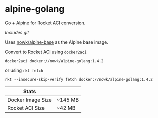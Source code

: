 # alpine-golang

Go + Alpine for Rocket ACI conversion.

*Includes git*

Uses [nowk/alpine-base](https://github.com/nowk/alpine-base) as the Alpine base 
image.


Convert to Rocket ACI using `docker2aci`

    docker2aci docker://nowk/alpine-golang:1.4.2
    
or using `rkt fetch`

    rkt --insecure-skip-verify fetch docker://nowk/alpine-golang:1.4.2
    

| Stats             |         |
| ----------------- | ------- |
| Docker Image Size | ~145 MB |
| Rocket ACI Size   |  ~42 MB |

